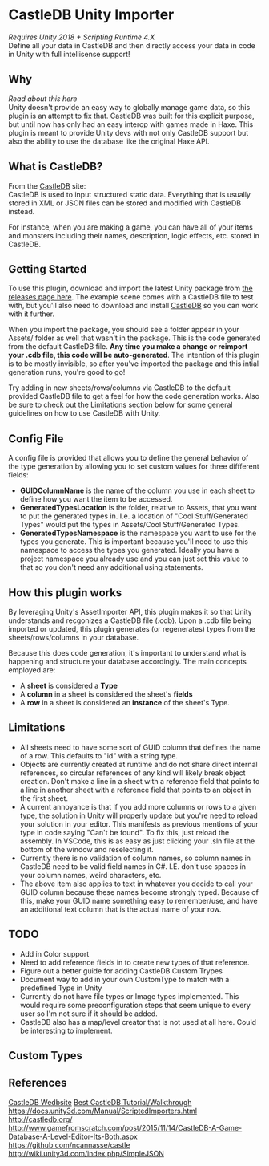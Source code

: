 # CastleDB Unity Importer
*Requires Unity 2018 + Scripting Runtime 4.X*  
Define all your data in CastleDB and then directly access your data in code in Unity with full intellisense support!

## Why
*Read about this here*  
Unity doesn't provide an easy way to globally manage game data, so this plugin is an attempt to fix that. CastleDB was built for this explicit purpose, but until now has only had an easy interop with games made in Haxe. This plugin is meant to provide Unity devs with not only CastleDB support but also the ability to use the database like the original Haxe API.

## What is CastleDB?
From the [CastleDB](http://castledb.org/) site:  
CastleDB is used to input structured static data. Everything that is usually stored in XML or JSON files can be stored and modified with CastleDB instead.

For instance, when you are making a game, you can have all of your items and monsters including their names, description, logic effects, etc. stored in CastleDB.

## Getting Started
To use this plugin, download and import the latest Unity package from [the releases page here](). 
The example scene comes with a CastleDB file to test with, but you'll also need to download and install [CastleDB]() so you can work with it further.

When you import the package, you should see a folder appear in your Assets/ folder as well that wasn't in the package. This is the code generated from the default CastleDB file. **Any time you make a change or reimport your .cdb file, this code will be auto-generated**. The intention of this plugin is to be mostly invisible, so after you've imported the package and this intial generation runs, you're good to go!

Try adding in new sheets/rows/columns via CastleDB to the default provided CastleDB file to get a feel for how the code generation works. Also be sure to check out the Limitations section below for some general guidelines on how to use CastleDB with Unity.

## Config File
A config file is provided that allows you to define the general behavior of the type generation by allowing you to set custom values for three diffferent fields:
* **GUIDColumnName** is the name of the column you use in each sheet to define how you want the item to be accessed.
* **GeneratedTypesLocation** is the folder, relative to Assets, that you want to put the generated types in. I.e. a location of "Cool Stuff/Generated Types" would put the types in Assets/Cool Stuff/Generated Types.
* **GeneratedTypesNamespace** is the namespace you want to use for the types you generate. This is important because you'll need to use this namespace to access the types you generated. Ideally you have a project namespace you already use and you can just set this value to that so you don't need any additional using statements.

## How this plugin works  
By leveraging Unity's AssetImporter API, this plugin makes it so that Unity understands and recgonizes a CastleDB file (.cdb). Upon a .cdb file being imported or updated, this plugin generates (or regenerates) types from the sheets/rows/columns in your database.  

Because this does code generation, it's important to understand what is happening and structure your database accordingly. The main concepts employed are:
* A **sheet** is considered a **Type**
* A **column** in a sheet is considered the sheet's **fields**
* A **row** in a sheet is considered an **instance** of the sheet's Type.

## Limitations  
* All sheets need to have some sort of GUID column that defines the name of a row. This defaults to "id" with a string type.
* Objects are currently created at runtime and do not share direct internal references, so circular references of any kind will likely break object creation. Don't make a line in a sheet with a reference field that points to a line in another sheet with a reference field that points to an object in the first sheet.
* A current annoyance is that if you add more columns or rows to a given type, the solution in Unity will properly update but you're need to reload your solution in your editor. This manifests as previous mentions of your type in code saying "Can't be found". To fix this, just reload the assembly. In VSCode, this is as easy as just clicking your .sln file at the bottom of the window and reselecting it.
* Currently there is no validation of column names, so column names in CastleDB need to be valid field names in C#. I.E. don't use spaces in your column names, weird characters, etc.
* The above item also applies to text in whatever you decide to call your GUID column because these names become strongly typed. Because of this, make your GUID name something easy to remember/use, and have an additional text column that is the actual name of your row. 


## TODO  
* Add in Color support
* Need to add reference fields in to create new types of that reference.
* Figure out a better guide for adding CastleDB Custom Trypes
* Document way to add in your own CustomType to match with a predefined Type in Unity
* Currently do not have file types or Image types implemented. This would require some preconfiguration steps that seem unique to every user so I'm not sure if it should be added.
* CastleDB also has a map/level creator that is not used at all here. Could be interesting to implement.

## Custom Types  

## References
[CastleDB Wedbsite](http://castledb.org/)
[Best CastleDB Tutorial/Walkthrough](https://translate.google.com/translate?sl=auto&tl=en&js=y&prev=_t&hl=en&ie=UTF-8&u=http%3A%2F%2Fhaxeflixel.2dgames.jp%2Findex.php%3FCastleDB%252FHaxe&edit-text=)
https://docs.unity3d.com/Manual/ScriptedImporters.html
http://castledb.org/
http://www.gamefromscratch.com/post/2015/11/14/CastleDB-A-Game-Database-A-Level-Editor-Its-Both.aspx
https://github.com/ncannasse/castle
http://wiki.unity3d.com/index.php/SimpleJSON